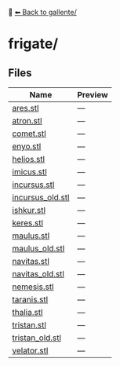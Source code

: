 📁 [⬅ Back to gallente/](../README.md)

# frigate/

## Files

| Name | Preview |
|------|---------|
| [ares.stl](./ares.stl) | — |
| [atron.stl](./atron.stl) | — |
| [comet.stl](./comet.stl) | — |
| [enyo.stl](./enyo.stl) | — |
| [helios.stl](./helios.stl) | — |
| [imicus.stl](./imicus.stl) | — |
| [incursus.stl](./incursus.stl) | — |
| [incursus_old.stl](./incursus_old.stl) | — |
| [ishkur.stl](./ishkur.stl) | — |
| [keres.stl](./keres.stl) | — |
| [maulus.stl](./maulus.stl) | — |
| [maulus_old.stl](./maulus_old.stl) | — |
| [navitas.stl](./navitas.stl) | — |
| [navitas_old.stl](./navitas_old.stl) | — |
| [nemesis.stl](./nemesis.stl) | — |
| [taranis.stl](./taranis.stl) | — |
| [thalia.stl](./thalia.stl) | — |
| [tristan.stl](./tristan.stl) | — |
| [tristan_old.stl](./tristan_old.stl) | — |
| [velator.stl](./velator.stl) | — |